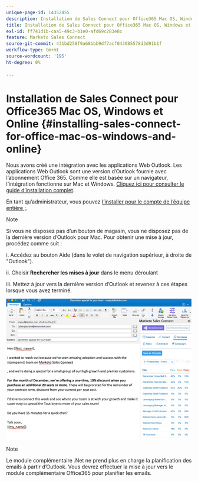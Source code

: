 ```yaml
---
unique-page-id: 14352455
description: Installation de Sales Connect pour Office365 Mac OS, Windows et en ligne - Documents Marketo - Documentation du produit
title: Installation de Sales Connect pour Office365 Mac OS, Windows et Online
exl-id: ff741d1b-caa5-49c3-b1e0-afd69c283e8c
feature: Marketo Sales Connect
source-git-commit: 431bd258f9a68bbb9df7acf043085578d3d91b1f
workflow-type: tm+mt
source-wordcount: '195'
ht-degree: 0%

---
```


# Installation de Sales Connect pour Office365 Mac OS, Windows et Online {#installing-sales-connect-for-office-mac-os-windows-and-online}

Nous avons créé une intégration avec les applications Web Outlook. Les applications Web Outlook sont une version d’Outlook fournie avec l’abonnement Office 365. Comme elle est basée sur un navigateur, l’intégration fonctionne sur Mac et Windows. [Cliquez ici pour consulter le guide d’installation complet](https://s3.amazonaws.com/tout-user-store/outlook-mac/assets/install_tout_add-in_outlook_mac.pdf).

En tant qu’administrateur, vous pouvez [l’installer pour le compte de l’équipe entière ;](https://docs.microsoft.com/en-us/office365/admin/manage/manage-deployment-of-add-ins?view=o365-worldwide).

>[!NOTE]
>
>Si vous ne disposez pas d’un bouton de magasin, vous ne disposez pas de la dernière version d’Outlook pour Mac. Pour obtenir une mise à jour, procédez comme suit :
>
>i. Accédez au bouton Aide (dans le volet de navigation supérieur, à droite de &quot;Outlook&quot;).
>
>ii. Choisir **Rechercher les mises à jour** dans le menu déroulant
>
>iii. Mettez à jour vers la dernière version d’Outlook et revenez à ces étapes lorsque vous avez terminé.

![](assets/one.png)

>[!NOTE]
>
>Le module complémentaire .Net ne prend plus en charge la planification des emails à partir d’Outlook. Vous devrez effectuer la mise à jour vers le module complémentaire Office365 pour planifier les emails.
